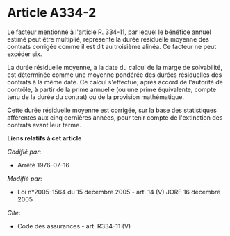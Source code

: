 # Article A334-2

Le facteur mentionné à l'article R. 334-11, par lequel le bénéfice annuel estimé peut être multiplié, représente la durée
résiduelle moyenne des contrats corrigée comme il est dit au troisième alinéa. Ce facteur ne peut excéder six. 

La durée résiduelle moyenne, à la date du calcul de la marge de solvabilité, est déterminée comme une moyenne pondérée des
durées résiduelles des contrats à la même date. Ce calcul s'effectue, après accord de l'autorité de contrôle, à partir de la
prime annuelle (ou une prime équivalente, compte tenu de la durée du contrat) ou de la provision mathématique. 

Cette durée résiduelle moyenne est corrigée, sur la base des statistiques afférentes aux cinq dernières années, pour tenir
compte de l'extinction des contrats avant leur terme.

**Liens relatifs à cet article**

_Codifié par_:

  - Arrêté 1976-07-16

_Modifié par_:

  - Loi n°2005-1564 du 15 décembre 2005 - art. 14 (V) JORF 16 décembre 2005

_Cite_:

  - Code des assurances - art. R334-11 (V)
